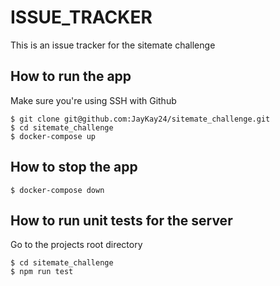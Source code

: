 # ISSUE_TRACKER
This is an issue tracker for the sitemate challenge

## How to run the app
Make sure you're using SSH with Github
```
$ git clone git@github.com:JayKay24/sitemate_challenge.git
$ cd sitemate_challenge
$ docker-compose up
```

## How to stop the app
```
$ docker-compose down
```

## How to run unit tests for the server
Go to the projects root directory
```
$ cd sitemate_challenge
$ npm run test
```